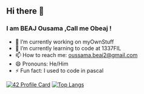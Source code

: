 ## Hi there 👋
### I am BEAJ Ousama ,Call me Obeaj !

- 🔭 I’m currently working on myOwnStuff
- 🌱 I’m currently learning to code at 1337FIL
- 📫 How to reach me: oussama.beaj2@gmail.com
- 😄 Pronouns: He/Him
- ⚡ Fun fact: I used to code in pascal

[![42 Profile Card](https://1337-readme.vercel.app/api/profile?cursus=42cursus&dark=true&login=obeaj)](https://github.com/mohouyizme/1337-readme) 
[![Top Langs](https://github-readme-stats.vercel.app/api/top-langs/?username=BEAJousama)](https://github.com/anuraghazra/github-readme-stats)
